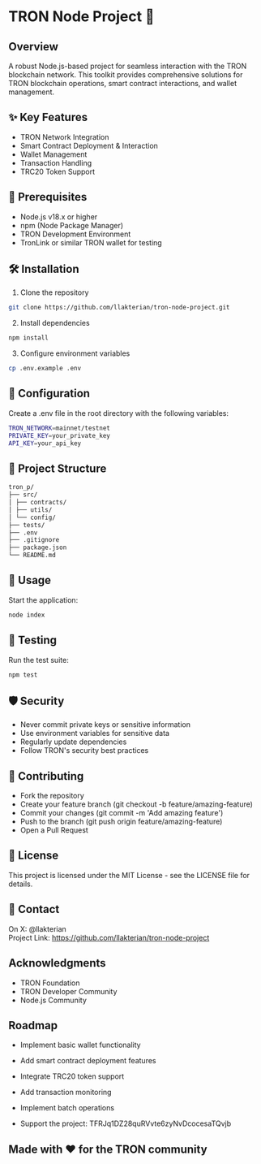 # TRON Node Project 🌟

## Overview

A robust Node.js-based project for seamless interaction with the TRON blockchain network. This toolkit provides comprehensive solutions for TRON blockchain operations, smart contract interactions, and wallet management.

## ✨ Key Features

- TRON Network Integration
- Smart Contract Deployment & Interaction
- Wallet Management
- Transaction Handling
- TRC20 Token Support

## 🚀 Prerequisites

- Node.js v18.x or higher
- npm (Node Package Manager)
- TRON Development Environment
- TronLink or similar TRON wallet for testing

## 🛠 Installation

1. Clone the repository

```bash
git clone https://github.com/llakterian/tron-node-project.git
```

2. Install dependencies

```bash
npm install
```

3. Configure environment variables

```bash
cp .env.example .env
```

## 🔧 Configuration

Create a .env file in the root directory with the following variables:

```bash
TRON_NETWORK=mainnet/testnet
PRIVATE_KEY=your_private_key
API_KEY=your_api_key
```

## 🚀 Project Structure

```bash
tron_p/
├── src/
│ ├── contracts/
│ ├── utils/
│ └── config/
├── tests/
├── .env
├── .gitignore
├── package.json
└── README.md
```

## 📝 Usage

Start the application:

```bash
node index
```

## 🧪 Testing

Run the test suite:

```bash
npm test
```

## 🛡 Security

- Never commit private keys or sensitive information
- Use environment variables for sensitive data
- Regularly update dependencies
- Follow TRON's security best practices

## 🤝 Contributing

- Fork the repository
- Create your feature branch (git checkout -b feature/amazing-feature)
- Commit your changes (git commit -m 'Add amazing feature')
- Push to the branch (git push origin feature/amazing-feature)
- Open a Pull Request

## 📜 License

This project is licensed under the MIT License - see the LICENSE file for details.

## 📧 Contact

On X: @llakterian<br>
Project Link: https://github.com/llakterian/tron-node-project

## Acknowledgments

- TRON Foundation
- TRON Developer Community
- Node.js Community

## Roadmap

- Implement basic wallet functionality
- Add smart contract deployment features
- Integrate TRC20 token support
- Add transaction monitoring
- Implement batch operations

- Support the project: TFRJq1DZ28quRVvte6zyNvDcocesaTQvjb

## Made with ❤️ for the TRON community

